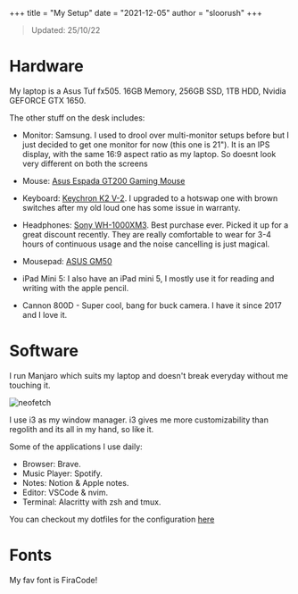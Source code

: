 +++
title = "My Setup"
date = "2021-12-05"
author = "sloorush"
+++

> Updated: 25/10/22

# Hardware

My laptop is a Asus Tuf fx505. 16GB Memory, 256GB SSD, 1TB HDD, Nvidia GEFORCE GTX 1650.

The other stuff on the desk includes:

- Monitor: Samsung. I used to drool over multi-monitor setups before but I just decided to get one monitor for now (this one is 21"). It is an IPS display, with the same 16:9 aspect ratio as my laptop. So doesnt look very different on both the screens

- Mouse: [Asus Espada GT200 Gaming Mouse](https://www.amazon.in/Espada-GT200-Wired-Gaming-Mouse/dp/B079YX9MG4)

- Keyboard: [Keychron K2 V-2](https://keychron.in/product/keychron-k2-v-2/). I upgraded to a hotswap one with brown switches after my old loud one has some issue in warranty.

- Headphones: [Sony WH-1000XM3](https://www.sony.co.in/electronics/headband-headphones/wh-1000xm3). Best purchase ever. Picked it up for a great discount recently. They are really comfortable to wear for 3-4 hours of continuous usage and the noise cancelling is just magical.

- Mousepad: [ASUS GM50](https://www.flipkart.com/asus-gm50-mousepad/p/itmf9fhpxpyagyrg)

- iPad Mini 5: I also have an iPad mini 5, I mostly use it for reading and writing with the apple pencil.

- Cannon 800D - Super cool, bang for buck camera. I have it since 2017 and I love it.

# Software

I run Manjaro which suits my laptop and doesn't break everyday without me touching it.

![neofetch](https://files.sloorush.com/random/neofetch.jpeg)

I use i3 as my window manager. i3 gives me more customizability than regolith and its all in my hand, so like it.

Some of the applications I use daily:

- Browser: Brave.
- Music Player: Spotify.
- Notes: Notion & Apple notes.
- Editor: VSCode & nvim.
- Terminal: Alacritty with zsh and tmux.

You can checkout my dotfiles for the configuration [here](https://github.com/sloorush/dotfiles)

# Fonts

My fav font is FiraCode!
